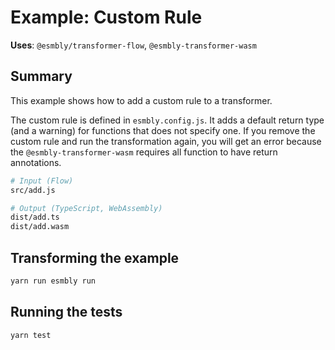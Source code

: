 # Example: Custom Rule
**Uses**: `@esmbly/transformer-flow`, `@esmbly-transformer-wasm`   

## Summary
This example shows how to add a custom rule to a transformer. 

The custom rule is defined in `esmbly.config.js`. It adds a default return type (and a warning) for functions that does not specify one. If you remove the custom rule and run the transformation again, you will get an error because the `@esmbly-transformer-wasm` requires all function to have return annotations.

```sh
# Input (Flow)
src/add.js

# Output (TypeScript, WebAssembly)
dist/add.ts
dist/add.wasm
```

## Transforming the example
```sh
yarn run esmbly run
```

## Running the tests
```sh
yarn test
```
